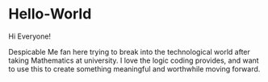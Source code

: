 # Hello-World

Hi Everyone!

Despicable Me fan here trying to break into the technological world after taking Mathematics at university. I love the logic coding provides, and want to use this to create something meaningful and worthwhile moving forward.
